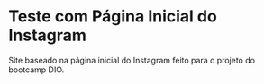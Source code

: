 # Teste com Página Inicial do Instagram

Site baseado na página inicial do Instagram feito para o projeto do bootcamp DIO.

